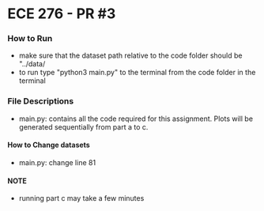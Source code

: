 # ECE 276 - PR #3

### How to Run

* make sure that the dataset path relative to the code folder should be "../data/
* to run type "python3 main.py" to the terminal from the code folder in the terminal

### File Descriptions
* main.py: contains all the code required for this assignment. Plots will be generated sequentially from part a to c.

#### How to Change datasets 
* main.py: change line 81

#### NOTE
* running part c may take a few minutes
